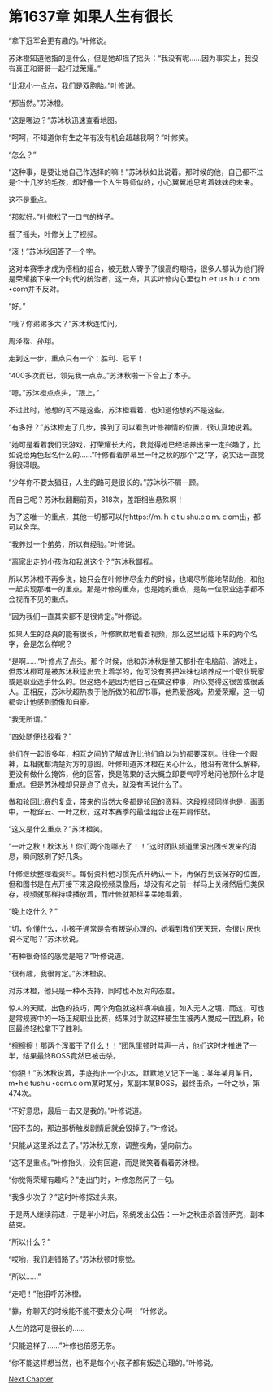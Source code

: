 # 第1637章 如果人生有很长

“拿下冠军会更有趣的。”叶修说。

苏沐橙知道他指的是什么，但是她却摇了摇头：“我没有呢……因为事实上，我没有真正和哥哥一起打过荣耀。”

“比我小一点点，我们是双胞胎。”叶修说。

“那当然。”苏沐橙。

“这是哪边？”苏沐秋迅速查看地图。

“呵呵，不知道你有生之年有没有机会超越我啊？”叶修笑。

“怎么？”

“这种事，是要让她自己作选择的嘛！”苏沐秋如此说着。那时候的他，自己都不过是个十几岁的毛孩，却好像一个人生导师似的，小心翼翼地思考着妹妹的未来。

这不是重点。

“那就好。”叶修松了一口气的样子。

摇了摇头，叶修关上了视频。

“滚！”苏沐秋回答了一个字。

这对本赛季才成为搭档的组合，被无数人寄予了很高的期待，很多人都认为他们将是荣耀接下来一个时代的统治者，这一点，其实叶修内心里也ｈｅtｕsｈu.ｃoｍ•coｍ并不反对。

“好。”

“哦？你弟弟多大？”苏沐秋连忙问。

周泽楷、孙翔。

走到这一步，重点只有一个：胜利、冠军！

“400多次而已，领先我一点点。”苏沐秋啪一下合上了本子。

“嗯。”苏沐橙点点头，“跟上。”

不过此时，他想的可不是这些，苏沐橙看着，也知道他想的不是这些。

“有多好？”苏沐橙走了几步，换到了可以看到叶修神情的位置，很认真地说着。

“她可是看着我们玩游戏，打荣耀长大的，我觉得她已经培养出来一定兴趣了，比如说给角色起名什么的……”叶修看着屏幕里一叶之秋的那个“之”字，说实话一直觉得很碍眼。

“少年你不要太猖狂，人生的路可是很长的。”苏沐秋不屑一顾。

而自己呢？苏沐秋翻翻前页，318次，差距相当悬殊啊！

为了这唯一的重点，其他一切都可以付https://ｍ.ｈｅtｕshu.cｏｍ.ｃoｍ出，都可以舍弃。

“我养过一个弟弟，所以有经验。”叶修说。

“离家出走的小孩你和我说这个？”苏沐秋鄙视。

所以苏沐橙不再多说，她只会在叶修拼尽全力的时候，也竭尽所能地帮助他，和他一起实现那唯一的重点。那是叶修的重点，也是她的重点，是每一位职业选手都不会视而不见的重点。

“因为我们一直其实都不是很肯定。”叶修说。

如果人生的路真的能有很长，叶修默默地看着视频，那么这里记载下来的两个名字，会是怎么样呢？

“是啊……”叶修点了点头。那个时候，他和苏沐秋是整天都扑在电脑前、游戏上，但苏沐橙可是被苏沐秋送出去上着学的，他可没有要把妹妹也培养成一个职业玩家或是职业选手什么的。但这绝不是因为他自己在做这种事，所以觉得这很苦或很丢人。正相反，苏沐秋超热衷于他所做的和*图*书事，他热爱游戏，热爱荣耀，这一切都会让他感到骄傲和自豪。

“我无所谓。”

“四处随便找找看？”

他们在一起很多年，相互之间的了解或许比他们自以为的都要深刻。往往一个眼神，互相就都清楚对方的意图。叶修知道苏沐橙在关心什么，他没有做什么解释，更没有做什么掩饰，他的回答，换是陈果的话大概立即要气哼哼地问他那什么才是重点。但是苏沐橙却只是点了点头，就没有再说什么了。

做和轮回比赛的复盘，带来的当然大多都是轮回的资料。这段视频同样也是，画面中，一枪穿云、一叶之秋，这对本赛季的最佳组合正在并肩作战。

“这又是什么重点？”苏沐橙笑。

“一叶之秋！秋沐苏！你们两个跑哪去了！！”这时团队频道里滚出团长发来的消息，瞬间怒刷了好几条。

叶修继续整理着资料。每份资料他习惯先点开确认一下，再保存到该保存的位置。但和图书是在点开接下来这段视频录像后，却没有和之前一样马上关闭然后归类保存，视频就那样持续播放着，而叶修就那样呆呆地看着。

“晚上吃什么？”

“切，你懂什么，小孩子通常是会有叛逆心理的，她看到我们天天玩，会很讨厌也说不定呢？”苏沐秋说。

“有种很奇怪的感觉是吧？”叶修说道。

“很有趣，我很肯定。”苏沐橙说。

对苏沐橙，他只是一种不支持，同时也不反对的态度。

惊人的天赋，出色的技巧，两个角色就这样横冲直撞，如入无人之境，而这，可也是常规赛中的一场正规职业比赛，结果对手就这样硬生生被两人搅成一团乱麻，轮回最终轻松拿下了胜利。

“擦擦擦！那两个浑蛋干了什么！！”团队里顿时骂声一片，他们这时才推进了一半，结果最终BOSS竟然已被击杀。

“你狠！”苏沐秋说着，手底掏出一个小本，默默地又记下一笔：某年某月某日，m•hｅtushｕ•coｍ.cｏｍ某时某分，某副本某BOSS，最终击杀，一叶之秋，第474次。

“不好意思，最后一击又是我的。”叶修说道。

“回不去的，那边那桥触发剧情后就会毁掉了。”叶修说。

“只能从这里杀过去了。”苏沐秋无奈，调整视角，望向前方。

“这不是重点。”叶修抬头，没有回避，而是微笑着看着苏沐橙。

“你觉得荣耀有趣吗？”走出门时，叶修忽然问了一句。

“我多少次了？”这时叶修探过头来。

于是两人继续前进，于是半小时后，系统发出公告：一叶之秋击杀首领萨克，副本结束。

“所以什么？”

“哎哟，我们走错路了。”苏沐秋顿时察觉。

“所以……”

“走吧！”他招呼苏沐橙。

“靠，你聊天的时候能不能不要太分心啊！”叶修说。

人生的路可是很长的……

“只能这样了……”叶修也倍感无奈。

“你不能这样想当然，也不是每个小孩子都有叛逆心理的。”叶修说。



[Next Chapter](%E7%AC%AC1638%E7%AB%A0%20%E5%86%A0%E5%86%9B%E6%98%AF%E6%88%91%E4%BB%AC%E7%9A%84.md)